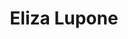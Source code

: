 ---
title: "Eliza Lupone"
presenter_id: eliza_lupone
position: Summer IRTA
start_date: 2011
end_date: 2012
email: 
phone: 
photo: 
status: former
layout: member 
---